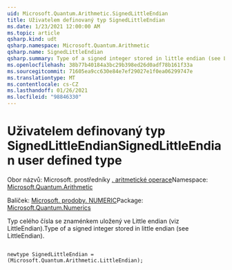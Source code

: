 ```yaml
---
uid: Microsoft.Quantum.Arithmetic.SignedLittleEndian
title: Uživatelem definovaný typ SignedLittleEndian
ms.date: 1/23/2021 12:00:00 AM
ms.topic: article
qsharp.kind: udt
qsharp.namespace: Microsoft.Quantum.Arithmetic
qsharp.name: SignedLittleEndian
qsharp.summary: Type of a signed integer stored in little endian (see LittleEndian).
ms.openlocfilehash: 38b77b40184a3bc29b398ed26d0adf78b161f33a
ms.sourcegitcommit: 71605ea9cc630e84e7ef29027e1f0ea06299747e
ms.translationtype: MT
ms.contentlocale: cs-CZ
ms.lasthandoff: 01/26/2021
ms.locfileid: "98846330"
---
```

# <a name="signedlittleendian-user-defined-type"></a><span data-ttu-id="712b5-102">Uživatelem definovaný typ SignedLittleEndian</span><span class="sxs-lookup"><span data-stu-id="712b5-102">SignedLittleEndian user defined type</span></span>

<span data-ttu-id="712b5-103">Obor názvů: Microsoft. prostředníky [. aritmetické operace](xref:Microsoft.Quantum.Arithmetic)</span><span class="sxs-lookup"><span data-stu-id="712b5-103">Namespace: [Microsoft.Quantum.Arithmetic](xref:Microsoft.Quantum.Arithmetic)</span></span>

<span data-ttu-id="712b5-104">Balíček: [Microsoft. prodoby. NUMERIC](https://nuget.org/packages/Microsoft.Quantum.Numerics)</span><span class="sxs-lookup"><span data-stu-id="712b5-104">Package: [Microsoft.Quantum.Numerics](https://nuget.org/packages/Microsoft.Quantum.Numerics)</span></span>


<span data-ttu-id="712b5-105">Typ celého čísla se znaménkem uložený ve Little endian (viz LittleEndian).</span><span class="sxs-lookup"><span data-stu-id="712b5-105">Type of a signed integer stored in little endian (see LittleEndian).</span></span>

```qsharp

newtype SignedLittleEndian = (Microsoft.Quantum.Arithmetic.LittleEndian);
```

